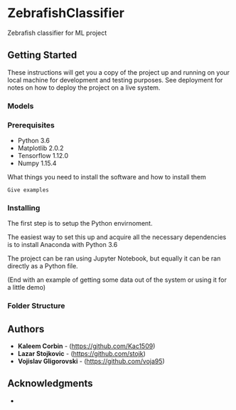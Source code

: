 # ZebrafishClassifier

Zebrafish classifier for ML project

## Getting Started

These instructions will get you a copy of the project up and running on your local machine for development and testing purposes. See deployment for notes on how to deploy the project on a live system.


### Models

### Prerequisites

- Python 3.6
- Matplotlib 2.0.2
- Tensorflow 1.12.0
- Numpy 1.15.4

What things you need to install the software and how to install them

```
Give examples
```

### Installing

The first step is to setup the Python envirnoment.

The easiest way to set this up and acquire all the necessary dependencies is to install Anaconda with Python 3.6

The project can be ran using Jupyter Notebook, but equally it can be ran directly as a Python file.

(End with an example of getting some data out of the system or using it for a little demo)

### Folder Structure



 

## Authors

* **Kaleem Corbin** - (https://github.com/Kac1509)
* **Lazar Stojkovic** - (https://github.com/stojk)
* **Vojislav Gligorovski** - (https://github.com/voja95)

## Acknowledgments

* 
